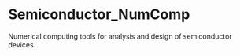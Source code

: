 # Semiconductor_NumComp
Numerical computing tools for analysis and design of semiconductor devices.
